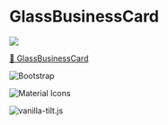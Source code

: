 # GlassBusinessCard
![](https://github.com/acarcem/GlassBusinessCard/blob/main/glass.gif)

[:link: GlassBusinessCard](https://acarcem.github.io/glassbusinesscard/)

![Bootstrap]('https://getbootstrap.com/')

![Material Icons]('https://material.io/resources/icons/?style=baseline')

![vanilla-tilt.js]('https://micku7zu.github.io/vanilla-tilt.js/')
